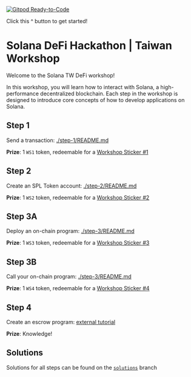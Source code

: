 [![Gitpod Ready-to-Code](https://img.shields.io/badge/Gitpod-Ready--to--Code-blue?logo=gitpod)](https://gitpod.io/#https://github.com/jstarry/solana-workshop-tw) 

Click this ^ button to get started! 

# Solana DeFi Hackathon | Taiwan Workshop

Welcome to the Solana TW DeFi workshop!

In this workshop, you will learn how to interact with Solana, a high-performance
decentralized blockchain. Each step in the workshop is designed to introduce
core concepts of how to develop applications on Solana.

## Step 1

Send a transaction: [./step-1/README.md](./step-1/README.md)

**Prize**: 1 `WS1` token, redeemable for a [Workshop Sticker #1]

## Step 2

Create an SPL Token account: [./step-2/README.md](./step-2/README.md)

**Prize**: 1 `WS2` token, redeemable for a [Workshop Sticker #2]

## Step 3A

Deploy an on-chain program: [./step-3/README.md](./step-3/README.md)

**Prize**: 1 `WS3` token, redeemable for a [Workshop Sticker #3]

## Step 3B

Call your on-chain program: [./step-3/README.md](./step-3/README.md)

**Prize**: 1 `WS4` token, redeemable for a [Workshop Sticker #4]

## Step 4

Create an escrow program: [external tutorial](https://paulx.dev/blog/2021/01/14/programming-on-solana-an-introduction/)

**Prize**: Knowledge!

## Solutions

Solutions for all steps can be found on the [`solutions`](https://github.com/jstarry/solana-workshop-tw/tree/solutions) branch

[Workshop Sticker #1]: https://defi-workshop.netlify.app/address/Akp5NZGTP24LWFUnMZywdi7G1ig9KZoKUhCTmomh9Swm
[Workshop Sticker #2]: https://defi-workshop.netlify.app/address/8UPdrRe1FajsbHgpB6tgpghv8C3JmRvmjZMhrKDAK6aL
[Workshop Sticker #3]: https://defi-workshop.netlify.app/address/5k6WYcBAtWZJJQF4RXXz1yA1M9AXUZS9gLETTqUxZGom
[Workshop Sticker #4]: https://defi-workshop.netlify.app/address/3jx7SitnQVjz8tp6WH9YS1ZoY69ASpLBhKKArq9mNHQc
